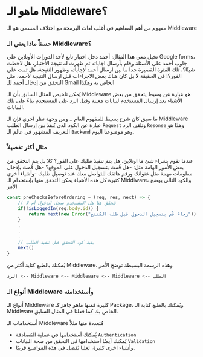 # ماهو الـ Middleware؟
مفهوم من أهم المفاهيم في أغلب لغات البرمجة مع اختلاف المسمى هو الـ Middleware

### حسناً ماذا يعني الـ Middleware؟
تخيل معي هذا المثال: أحمد دخل اختبار تابع لأحد الدورات الأونلاين على Google forms، جاوب أحمد على الأسئلة وقام بأرسال اجاباته  ثم ظهرت له نتيجة الأختبار،
هل لاحظت شيئًا؟، تلك الفترة القصيرة جدا ما بين ارسال أحمد لإجاباته وظهور النتيجة، هل تمت على الفور؟! في الحقيقة **لا** بل كان هناك بعض الاجراءات قبل ارسال النتيجة لأحمد، مثل التحقق من إدخال أحمد للـ Gmail الخاص به وهكذا   

يُمكن تلخيص المثال السابق بأن الـ Middleware هو عبارة عن وسيط يتحقق من بعض الأشياء بعد إرسال المستخدم لبيانات معينة وقبل  الرد على المستخدم بناءً على تلك البيانات.

ما سبق كان شرح بسيط للمفهوم العام .. ومن وجهة نظر اخرى فإن الـ Middleware عبارة عن الكود الذي يُنفذ بين إرسال الطلب `Request` وتلقي الرد `Resonse`  وهذا هو التعريف المشهور في عالم الـ `Backend` وهو موضوعنا اليوم.


### مثال أكثر تفصيلاً
عندما تقوم بشراء شئ ما اونلاين، هل يتم تنفيذ طلبك على الفور؟ كلا بل يتم التحقق من بعض الأمور الهامة مثل:
-هل قُمت بتسجيل الدخول على الموقع؟
-هل قُمت بإدخال معلومات مهمة مثل عنوانك ورقم هاتفك للتواصل معك عند توصيل طلبك
-وأشياء اخرى كثيرة
 كل هذه الأشياء يمكن التحقق منها بإستخدام الـ Middlware، والكود التالي يوضح الأمر

```js
const preChecksBeforeOrdering = (req, res, next) => {
	// نتحقق هنا هل المتسخدم سجل الدخول أم لا
	if(!isLoggedIn(req.body.id)) {
		return next(new Error("رجاءً قُم بتسجيل الدخول قبل طلب المُنتج"))
	}
	.
	.
	.
	// بقية كود التحقق قبل تنفيذ الطلب
	next()
}
```

يُمكنك بالطبع كتابة أكثر من Middleware، وهذه الرسمة البسيطة توضح الأمر

```bash
الرد <-- Middleware <-- Middleware <-- Middleware <-- الطلب
```

### أنواع الـ Middleware وأستخدامته
أنواع الـ Middleware كثيرة فمنها ماهو جاهز كـ Package، ويُمكنك بالطبع كتابة الـ Middlware الخاص بك كما فعلنا في المثال السابق.

أستخدامات الـ Middleware مُتعددة منها مثلاً
- يُمكنك أستخدامها في عملية المُصادقة `Authentication`
- يُمكنك أيضًا أستخدامها في التحقق من صحة البيانات `Validation`
- وأشياء اخرى كثيرة، لعلنا نُفصل في هذه المواضيع قريبًا.